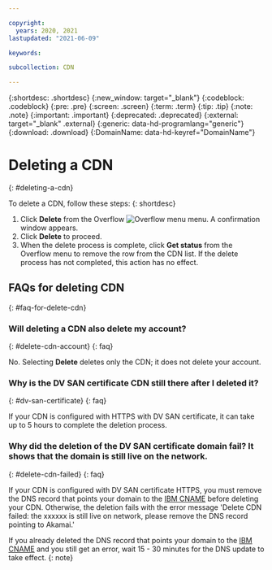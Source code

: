 ```yaml
---

copyright:
  years: 2020, 2021
lastupdated: "2021-06-09"

keywords:

subcollection: CDN

---
```

{:shortdesc: .shortdesc}
{:new_window: target="_blank"}
{:codeblock: .codeblock}
{:pre: .pre}
{:screen: .screen}
{:term: .term}
{:tip: .tip}
{:note: .note}
{:important: .important}
{:deprecated: .deprecated}
{:external: target="_blank" .external}
{:generic: data-hd-programlang="generic"}
{:download: .download}
{:DomainName: data-hd-keyref="DomainName"}

# Deleting a CDN
{: #deleting-a-cdn}

To delete a CDN, follow these steps:
{: shortdesc}

1. Click **Delete** from the Overflow ![Overflow menu](images/overflow.png) menu. A confirmation window appears.
1. Click **Delete** to proceed.
1. When the delete process is complete, click **Get status** from the Overflow menu to remove the row from the CDN list. If the delete process has not completed, this action has no effect.

## FAQs for deleting CDN
{: #faq-for-delete-cdn}

### Will deleting a CDN also delete my account?
{: #delete-cdn-account}
{: faq}

No. Selecting **Delete** deletes only the CDN; it does not delete your account.

### Why is the DV SAN certificate CDN still there after I deleted it?
{: #dv-san-certificate}
{: faq}

If your CDN is configured with HTTPS with DV SAN certificate, it can take up to 5 hours to complete the deletion process.

### Why did the deletion of the DV SAN certificate domain fail? It shows that the domain is still live on the network.
{: #delete-cdn-failed}
{: faq}

If your CDN is configured with DV SAN certificate HTTPS, you must remove the DNS record that points your domain to the [IBM CNAME](/docs/CDN?topic=CDN-getting-to-running-status#ibm-cname) before deleting your CDN. Otherwise, the deletion fails with the error message 'Delete CDN failed: the xxxxxx is still live on network, please remove the DNS record pointing to Akamai.'

If you already deleted the DNS record that points your domain to the [IBM CNAME](/docs/CDN?topic=CDN-getting-to-running-status#ibm-cname) and you still get an error, wait 15 - 30 minutes for the DNS update to take effect.
{: note}

